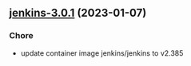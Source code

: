 

## [jenkins-3.0.1](https://github.com/truecharts/charts/compare/jenkins-3.0.0...jenkins-3.0.1) (2023-01-07)

### Chore

- update container image jenkins/jenkins to v2.385
  
  